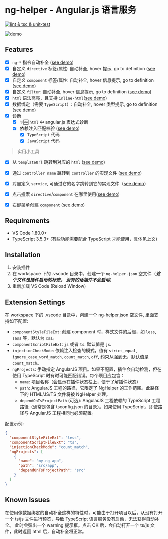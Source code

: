 # ng-helper - Angular.js 语言服务

[![lint & tsc & unit-test](https://github.com/huanguolin/ng-helper/actions/workflows/check.yml/badge.svg)](https://github.com/huanguolin/ng-helper/actions/workflows/check.yml)

![demo](https://raw.githubusercontent.com/huanguolin/ng-helper/main/resources/demo.gif)

## Features

- [x] `ng-*` 指令自动补全 ([see demo](https://raw.githubusercontent.com/huanguolin/ng-helper/refs/heads/main/resources/builtin-directives-demo.gif))
- [x] 自定义 `directive` 标签/属性: 自动补全, hover 提示, go to definition ([see demo](https://raw.githubusercontent.com/huanguolin/ng-helper/refs/heads/main/resources/directives-demo.gif))
- [x] 自定义 `component` 标签/属性: 自动补全, hover 信息提示, go to definition ([see demo](https://raw.githubusercontent.com/huanguolin/ng-helper/refs/heads/main/resources/components-demo.gif))
- [x] 自定义 `filter`: 自动补全, hover 信息提示, go to definition ([see demo](https://raw.githubusercontent.com/huanguolin/ng-helper/refs/heads/main/resources/filters-demo.gif))
- [x] `html` 语法高亮，且支持 `inline-html`([see demo](https://raw.githubusercontent.com/huanguolin/ng-helper/refs/heads/main/resources/inline-html-demo.gif))
- [x] 数据绑定（需要 `TypeScript`）: 自动补全, hover 类型提示, go to definition ([see demo](https://raw.githubusercontent.com/huanguolin/ng-helper/refs/heads/main/resources/data-binding-demo.gif))
- [x] 诊断
  - [x] ✨🆕 `html` 中 angular.js 表达式诊断
  - [x] 依赖注入匹配校验 ([see demo](https://raw.githubusercontent.com/huanguolin/ng-helper/refs/heads/main/resources/injection-validate-demo.gif))
    - [x] `TypeScript` 代码
    - [x] `JavaScript` 代码

> 实用小工具
- [x] 从 `templateUrl` 跳转到对应的 `html` ([see demo](https://raw.githubusercontent.com/huanguolin/ng-helper/refs/heads/main/resources/template-url-jump-demo.gif))
- [x] 通过 `controller name` 跳转到 `controller` 的实现文件 ([see demo](https://raw.githubusercontent.com/huanguolin/ng-helper/refs/heads/main/resources/controller-jump-demo.gif))
- [x] 对自定义 `service`, 可通过它的名字跳转到它的实现文件（[see demo](https://raw.githubusercontent.com/huanguolin/ng-helper/refs/heads/main/resources/service-jump-demo.gif)）
- [x] 点击搜索 `directive`/`component` 在哪里使用([see demo](https://raw.githubusercontent.com/huanguolin/ng-helper/refs/heads/main/resources/search-component-use-demo.gif))
- [x] 右键菜单创建 `component` ([see demo](https://raw.githubusercontent.com/huanguolin/ng-helper/refs/heads/main/resources/create-component-demo.gif))


## Requirements

* VS Code 1.80.0+
* TypeScript 3.5.3+ (有些功能需要配合 TypeScript 才能使用，具体见上文)


## Installation

1. 安装插件
2. 在 workspace 下的 .vscode 目录中，创建一个 `ng-helper.json` 空文件（***这个文件是插件启动的标志， 没有的话插件不会启动***）
3. 重新加载 VS Code (Reload Window)

## Extension Settings

在 workspace 下的 .vscode 目录中，创建一个 ng-helper.json 空文件, 里面支持如下配置:

* `componentStyleFileExt`: 创建 component 时，样式文件的后缀，如 `less`, `sass` 等，默认为 `css`。
* `componentScriptFileExt`: `js` 或者 `ts`. 默认值是 `js`.
* `injectionCheckMode`: 依赖注入检查的模式，值有 `strict_equal`, `ignore_case_word_match`, `count_match`, `off`, 约束从强到无，默认值是 `count_match`。
* `ngProjects`: 手动指定 AngularJS 项目。如果不配置，插件会自动检测，但在使用 TypeScript 时有时可能匹配错误。每个项目应包含：
  * `name`: 项目名称（会显示在插件状态栏上，便于了解插件状态）
  * `path`: AngularJS 工程的路径，它限定了 NgHelper 的工作范围。此路径下的 HTML/JS/TS 文件将被 NgHelper 处理。
  * `dependOnTsProjectPath` (可选): AngularJS 工程依赖的 TypeScript 工程路径（通常是包含 tsconfig.json 的目录）。如果使用 TypeScript，即使路径与 AngularJS 工程相同也必须配置。

配置示例:
```json
{
  "componentStyleFileExt": "less",
  "componentScriptFileExt": "ts", 
  "injectionCheckMode": "count_match",
  "ngProjects": [
    {
      "name": "my-ng-app",
      "path": "src/app",
      "dependOnTsProjectPath": "src"
    }
  ]
}
```

## Known Issues

在使用像数据绑定的自动补全这样的特性时，可能由于打开项目以后，从没有打开一个 ts/js 文件进行预览，导致 TypeScript 语言服务没有启动，无法获得自动补全。
此时会弹出一个 warning 提示框。点击 OK 后，会自动打开一个 ts/js 文件，此时返回 html 后，自动补全将正常。

